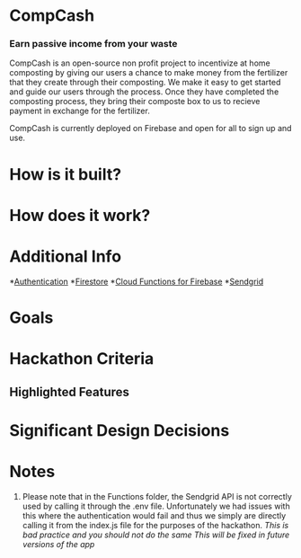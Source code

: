 # CompCash #
### Earn passive income from your waste ###

CompCash is an open-source non profit project to incentivize at home composting by giving our users a chance to make money from the fertilizer that they create through their composting. We make it easy to get started and guide our users through the process. Once they have completed the composting process, they bring their composte box to us to recieve payment in exchange for the fertilizer.

CompCash is currently deployed on Firebase and open for all to sign up and use.

# How is it built? #

# How does it work? #


# Additional Info #

*[Authentication](https://firebase.google.com/docs/auth)
*[Firestore](https://firebase.google.com/docs/firestore)
*[Cloud Functions for Firebase](https://firebase.google.com/docs/functions)
*[Sendgrid](https://sendgrid.com/docs/api-reference/)

# Goals #


# Hackathon Criteria #


## Highlighted Features ##


# Significant Design Decisions #


# Notes #

1. Please note that in the Functions folder, the Sendgrid API is not correctly used by calling it through the .env file. Unfortunately we had issues with this where the authentication would fail and thus we simply are directly calling it from the index.js file for the purposes of the hackathon.
_This is bad practice and you should not do the same_
_This will be fixed in future versions of the app_